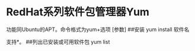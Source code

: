 RedHat系列软件包管理器Yum
======
功能同Ubuntu的APT。命令格式为yum+选项 [参数]
##安装
    yum install 软件名

支持*。
##列出已安装或可用软件包
    yum list
